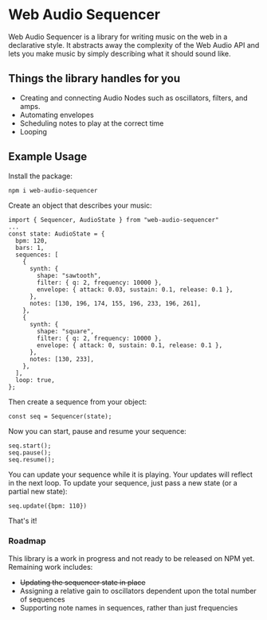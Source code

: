 # Web Audio Sequencer

Web Audio Sequencer is a library for writing music on the web in a declarative style. It abstracts away the complexity of the Web Audio API and lets you make music by simply describing what it should sound like.

## Things the library handles for you

- Creating and connecting Audio Nodes such as oscillators, filters, and amps.
- Automating envelopes
- Scheduling notes to play at the correct time
- Looping

## Example Usage

Install the package:

```
npm i web-audio-sequencer
```

Create an object that describes your music:

```
import { Sequencer, AudioState } from "web-audio-sequencer"
...
const state: AudioState = {
  bpm: 120,
  bars: 1,
  sequences: [
    {
      synth: {
        shape: "sawtooth",
        filter: { q: 2, frequency: 10000 },
        envelope: { attack: 0.03, sustain: 0.1, release: 0.1 },
      },
      notes: [130, 196, 174, 155, 196, 233, 196, 261],
    },
    {
      synth: {
        shape: "square",
        filter: { q: 2, frequency: 10000 },
        envelope: { attack: 0, sustain: 0.1, release: 0.1 },
      },
      notes: [130, 233],
    },
  ],
  loop: true,
};
```

Then create a sequence from your object:

```
const seq = Sequencer(state);
```

Now you can start, pause and resume your sequence:

```
seq.start();
seq.pause();
seq.resume();
```

You can update your sequence while it is playing. Your updates will reflect in the next loop. To update your sequence, just pass a new state (or a partial new state):

```
seq.update({bpm: 110})
```

That's it!

### Roadmap

This library is a work in progress and not ready to be released on NPM yet. Remaining work includes:

- ~~Updating the sequencer state in place~~
- Assigning a relative gain to oscillators dependent upon the total number of sequences
- Supporting note names in sequences, rather than just frequencies
